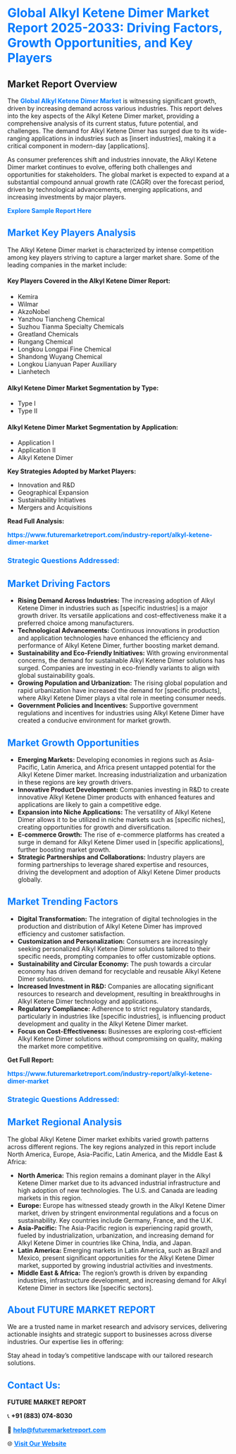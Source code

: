 <h1 style="color: #007BFF;">Global Alkyl Ketene Dimer Market Report 2025-2033: Driving Factors, Growth Opportunities, and Key Players</h1>

<section id="overview">
<h2>Market Report Overview</h2>
<p>The <a href="https://www.futuremarketreport.com/industry-report/alkyl-ketene-dimer-market" style="color: #007BFF; text-decoration: none;"><strong>Global Alkyl Ketene Dimer Market</strong></a> is witnessing significant growth, driven by increasing demand across various industries. This report delves into the key aspects of the Alkyl Ketene Dimer market, providing a comprehensive analysis of its current status, future potential, and challenges. The demand for Alkyl Ketene Dimer has surged due to its wide-ranging applications in industries such as [insert industries], making it a critical component in modern-day [applications].</p>
<p>As consumer preferences shift and industries innovate, the Alkyl Ketene Dimer market continues to evolve, offering both challenges and opportunities for stakeholders. The global market is expected to expand at a substantial compound annual growth rate (CAGR) over the forecast period, driven by technological advancements, emerging applications, and increasing investments by major players.</p>
</section>

<section id="overview">
<p><a href="https://www.futuremarketreport.com/request-sample/reportId=111723" style="color: #007BFF; text-decoration: none;"><strong>Explore Sample Report Here</strong></a></p>
</section>

<section id="key-players">
<h2 style="color: #007BFF;">Market Key Players Analysis</h2>
<p>The Alkyl Ketene Dimer market is characterized by intense competition among key players striving to capture a larger market share. Some of the leading companies in the market include:</p>
<h4>Key Players Covered in the Alkyl Ketene Dimer Report:</h4>
<ul><li>Kemira</li><li>Wilmar</li><li>AkzoNobel</li><li>Yanzhou Tiancheng Chemical</li><li>Suzhou Tianma Specialty Chemicals</li><li>Greatland Chemicals</li><li>Rungang Chemical</li><li>Longkou Longpai Fine Chemical</li><li>Shandong Wuyang Chemical</li><li>Longkou Lianyuan Paper Auxiliary</li><li>Lianhetech</li></ul>
<h4>Alkyl Ketene Dimer Market Segmentation by Type:</h4>
<ul><li>Type I</li><li>Type II</li></ul>

<h4>Alkyl Ketene Dimer Market Segmentation by Application:</h4>
<ul><li>Application I</li><li>Application II</li><li>Alkyl Ketene Dimer</li></ul>
<p><strong>Key Strategies Adopted by Market Players:</strong></p>
<ul>
<li>Innovation and R&D</li>
<li>Geographical Expansion</li>
<li>Sustainability Initiatives</li>
<li>Mergers and Acquisitions</li>
</ul>
</section>

<section>
<p><strong>Read Full Analysis: </strong></p><a href="https://www.futuremarketreport.com/industry-report/alkyl-ketene-dimer-market" style="color: #007BFF; text-decoration: none;"><strong>https://www.futuremarketreport.com/industry-report/alkyl-ketene-dimer-market</strong></a>
<h3 style="color: #007BFF;">Strategic Questions Addressed:</h3>
</section>

<section id="driving-factors">
<h2 style="color: #007BFF;">Market Driving Factors</h2>
<ul>
<li><strong>Rising Demand Across Industries:</strong> The increasing adoption of Alkyl Ketene Dimer in industries such as [specific industries] is a major growth driver. Its versatile applications and cost-effectiveness make it a preferred choice among manufacturers.</li>
<li><strong>Technological Advancements:</strong> Continuous innovations in production and application technologies have enhanced the efficiency and performance of Alkyl Ketene Dimer, further boosting market demand.</li>
<li><strong>Sustainability and Eco-Friendly Initiatives:</strong> With growing environmental concerns, the demand for sustainable Alkyl Ketene Dimer solutions has surged. Companies are investing in eco-friendly variants to align with global sustainability goals.</li>
<li><strong>Growing Population and Urbanization:</strong> The rising global population and rapid urbanization have increased the demand for [specific products], where Alkyl Ketene Dimer plays a vital role in meeting consumer needs.</li>
<li><strong>Government Policies and Incentives:</strong> Supportive government regulations and incentives for industries using Alkyl Ketene Dimer have created a conducive environment for market growth.</li>
</ul>
</section>

<section id="growth-opportunities">
<h2 style="color: #007BFF;">Market Growth Opportunities</h2>
<ul>
<li><strong>Emerging Markets:</strong> Developing economies in regions such as Asia-Pacific, Latin America, and Africa present untapped potential for the Alkyl Ketene Dimer market. Increasing industrialization and urbanization in these regions are key growth drivers.</li>
<li><strong>Innovative Product Development:</strong> Companies investing in R&D to create innovative Alkyl Ketene Dimer products with enhanced features and applications are likely to gain a competitive edge.</li>
<li><strong>Expansion into Niche Applications:</strong> The versatility of Alkyl Ketene Dimer allows it to be utilized in niche markets such as [specific niches], creating opportunities for growth and diversification.</li>
<li><strong>E-commerce Growth:</strong> The rise of e-commerce platforms has created a surge in demand for Alkyl Ketene Dimer used in [specific applications], further boosting market growth.</li>
<li><strong>Strategic Partnerships and Collaborations:</strong> Industry players are forming partnerships to leverage shared expertise and resources, driving the development and adoption of Alkyl Ketene Dimer products globally.</li>
</ul>
</section>

<section id="trending-factors">
<h2 style="color: #007BFF;">Market Trending Factors</h2>
<ul>
<li><strong>Digital Transformation:</strong> The integration of digital technologies in the production and distribution of Alkyl Ketene Dimer has improved efficiency and customer satisfaction.</li>
<li><strong>Customization and Personalization:</strong> Consumers are increasingly seeking personalized Alkyl Ketene Dimer solutions tailored to their specific needs, prompting companies to offer customizable options.</li>
<li><strong>Sustainability and Circular Economy:</strong> The push towards a circular economy has driven demand for recyclable and reusable Alkyl Ketene Dimer solutions.</li>
<li><strong>Increased Investment in R&D:</strong> Companies are allocating significant resources to research and development, resulting in breakthroughs in Alkyl Ketene Dimer technology and applications.</li>
<li><strong>Regulatory Compliance:</strong> Adherence to strict regulatory standards, particularly in industries like [specific industries], is influencing product development and quality in the Alkyl Ketene Dimer market.</li>
<li><strong>Focus on Cost-Effectiveness:</strong> Businesses are exploring cost-efficient Alkyl Ketene Dimer solutions without compromising on quality, making the market more competitive.</li>
</ul>
</section>

<section>
<p><strong>Get Full Report: </strong></p><a href="https://www.futuremarketreport.com/industry-report/alkyl-ketene-dimer-market" style="color: #007BFF; text-decoration: none;"><strong>https://www.futuremarketreport.com/industry-report/alkyl-ketene-dimer-market</strong></a>
<h3 style="color: #007BFF;">Strategic Questions Addressed:</h3>
</section>


<section id="regional-analysis">
<h2 style="color: #007BFF;">Market Regional Analysis</h2>
<p>The global Alkyl Ketene Dimer market exhibits varied growth patterns across different regions. The key regions analyzed in this report include North America, Europe, Asia-Pacific, Latin America, and the Middle East & Africa:</p>
<ul>
<li><strong>North America:</strong> This region remains a dominant player in the Alkyl Ketene Dimer market due to its advanced industrial infrastructure and high adoption of new technologies. The U.S. and Canada are leading markets in this region.</li>
<li><strong>Europe:</strong> Europe has witnessed steady growth in the Alkyl Ketene Dimer market, driven by stringent environmental regulations and a focus on sustainability. Key countries include Germany, France, and the U.K.</li>
<li><strong>Asia-Pacific:</strong> The Asia-Pacific region is experiencing rapid growth, fueled by industrialization, urbanization, and increasing demand for Alkyl Ketene Dimer in countries like China, India, and Japan.</li>
<li><strong>Latin America:</strong> Emerging markets in Latin America, such as Brazil and Mexico, present significant opportunities for the Alkyl Ketene Dimer market, supported by growing industrial activities and investments.</li>
<li><strong>Middle East & Africa:</strong> The region’s growth is driven by expanding industries, infrastructure development, and increasing demand for Alkyl Ketene Dimer in sectors like [specific sectors].</li>
</ul>
</section>

<footer>
<h2 style="color: #007BFF;">About FUTURE MARKET REPORT</h2>
<p>We are a trusted name in market research and advisory services, delivering actionable insights and strategic support to businesses across diverse industries. Our expertise lies in offering:</p>

<p>Stay ahead in today’s competitive landscape with our tailored research solutions.</p>

<h2 style="color: #007BFF;">Contact Us:</h2>
<p><strong>FUTURE MARKET REPORT</strong></p>
<p>📞 <strong>+91 (883) 074-8030</strong></p>
<p>📧 <strong><a href="mailto:help@futuremarketreport.com" style="color: #007BFF;">help@futuremarketreport.com</a></strong></p>
<p>🌐 <strong><a href="https://www.futuremarketreport.com/" style="color: #007BFF;">Visit Our Website</a></strong></p>
</footer>